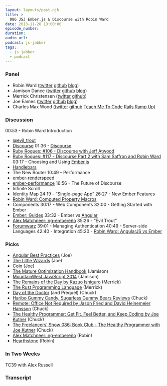 ```yaml
---
layout: layouts/post.njk
title: >
  086 JSJ Ember.js & Discourse with Robin Ward
date: 2013-11-28 13:00:00
episode_number:
duration:
audio_url:
podcast: js-jabber
tags:
  - js_jabber
  - podcast
---
```


### Panel

- Robin Ward ([twitter](https://twitter.com/evil_trout) [github](https://github.com/eviltrout) [blog](https://eviltrout.com/))
- Jamison Dance ([twitter](https://twitter.com/jergason) [github](https://github.com/jergason) [blog](https://jamisondance.com/))
- Merrick Christensen ([twitter](https://twitter.com/iammerrick) [github](https://github.com/iammerrick))
- Joe Eames ([twitter](https://twitter.com/josepheames) [github](https://github.com/joeeames) [blog](https://www.testdrivenjs.com/))
- Charles Max Wood ([twitter](https://twitter.com/cmaxw) [github](https://github.com/cmaxw) [Teach Me To Code](https://teachmetocode.com/) [Rails Ramp Up](https://railsrampup.com/))

### Discussion

00:53 - Robin Ward Introduction

- [@evil_trout](https://twitter.com/evil_trout)
- [Discourse](https://www.discourse.org/)
  01:36 - [Discourse](https://www.discourse.org/)
- [Ruby Rogues: #106 - Discourse with Jeff Atwood](https://rubyrogues.com/106-rr-discourse-with-jeff-atwood/)
- [Ruby Rogues: #117 - Discourse Part 2 with Sam Saffron and Robin Ward](https://rubyrogues.com/117-rr-discourse-part-2-with-sam-saffron-and-robin-ward/)
  03:17 - Choosing and Using [Ember.js](https://emberjs.com/)
- [Handlebars](https://handlebarsjs.com/)
- The New Router
  10:49 - Performance
- [ember-renderspeed](https://github.com/eviltrout/ember-renderspeed)
- [ember-performance](https://github.com/eviltrout/ember-performance)
  16:56 - The Future of Discourse
- Infinite Scroll
- Identity Map
  24:19 - “Single-page App” 26:27 - New Ember Features
- [Robin Ward: Computed Property Macros](https://eviltrout.com/2013/07/07/computed-property-macros.html)
- Components
  30:17 - Web Components 32:00 - Getting Started with Ember
- [Ember: Guides](https://emberjs.com/guides/)
  33:32 - Ember vs [Angular](https://angularjs.org/)
- [Alex Matchneer: ng-embereño](https://docs.google.com/presentation/d/1e0z1pT9JuEh8G5DOtib6XFDHK0GUFtrZrU3IfxJynaA/preview?sle=true#slide=id.p)
  35:26 - “Evil Trout”
- [Forumwarz](https://www.forumwarz.com/)
  39:01 - Managing Authentication 40:49 - Server-side Languages 42:40 - Integration 45:20 - [Robin Ward: AngularJS vs Ember](https://eviltrout.com/2013/06/15/ember-vs-angular.html)

### Picks

- [Angular Best Practices](https://pluralsight.com/training/Courses/TableOfContents/angular-best-practices) (Joe)
- [The Little Wizards](https://www.crafty-games.com/content/buy-little-wizards) (Joe)
- [Coin](https://onlycoin.com/?referral=xnb92Js3) (Joe)
- [The Mature Optimization Handbook](https://www.facebook.com/notes/facebook-engineering/the-mature-optimization-handbook/10151784131623920) (Jamison)
- [MountainWest JavaScript 2014](https://mtnwestjsconf.org/) (Jamison)
- [The Remains of the Day by Kazuo Ishiguro](https://www.amazon.com/gp/product/0679731725/ref=as_li_qf_sp_asin_il_tl?ie=UTF8&camp=1789&creative=9325&creativeASIN=0679731725&linkCode=as2&tag=chamaxwoo-20) (Merrick)
- [The Rust Programming Language](https://www.rust-lang.org/) (Merrick)
- [Day of the Doctor](https://www.youtube.com/watch?v=-U3jrS-uhuo) (and Prequel) (Chuck)
- [Haribo Gummy Candy, Sugarless Gummy Bears Reviews](https://www.amazon.com/gp/product/B000EVQWKC/) (Chuck)
- [Remote: Office Not Required by Jason Fried and David Heinemeier Hansson](https://www.amazon.com/gp/product/0804137501/ref=as_li_qf_sp_asin_il_tl?ie=UTF8&camp=1789&creative=9325&creativeASIN=0804137501&linkCode=as2&tag=chamaxwoo-20) (Chuck)
- [The Healthy Programmer: Get Fit, Feel Better, and Keep Coding by Joe Kutner](https://healthyprog.com/) (Chuck)
- [The Freelancers’ Show 086: Book Club - The Healthy Programmer with Joe Kutner](https://www.freelancersshow.com/the-freelancers-show-086-book-club-the-healthy-programmer-with-joe-kutner/) (Chuck)
- [Alex Matchneer: ng-embereño](https://docs.google.com/presentation/d/1e0z1pT9JuEh8G5DOtib6XFDHK0GUFtrZrU3IfxJynaA/preview?sle=true#slide=id.p) (Robin)
- [Hearthstone](https://battle.net/hearthstone/) (Robin)

### In Two Weeks

TC39 with Alex Russell

### Transcript
